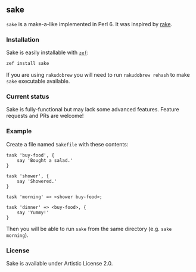 ## sake

`sake` is a make-a-like implemented in Perl 6. It was inspired by
[rake](https://github.com/ruby/rake).


### Installation

Sake is easily installable with [`zef`](https://github.com/ugexe/zef):

```sh
zef install sake
```

If you are using `rakudobrew` you will need to run `rakudobrew rehash`
to make `sake` executable available.


### Current status

Sake is fully-functional but may lack some advanced features. Feature
requests and PRs are welcome!


### Example

Create a file named `Sakefile` with these contents:

```perl6
task 'buy-food', {
    say 'Bought a salad.'
}

task 'shower', {
    say 'Showered.'
}

task 'morning' => <shower buy-food>;

task 'dinner' => <buy-food>, {
    say 'Yummy!'
}
```

Then you will be able to run `sake` from the same directory
(e.g. `sake morning`).


### License

Sake is available under Artistic License 2.0.
